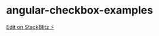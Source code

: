 # angular-checkbox-examples

[Edit on StackBlitz ⚡️](https://stackblitz.com/edit/angular-checkbox-examples)